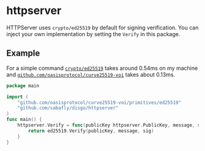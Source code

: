 # httpserver

HTTPServer uses `crypto/ed25519` by default for signing verification. You can inject your own implementation by setting the `Verify` in this package.

## Example

For a simple command [`crypto/ed25519`](https://pkg.go.dev/crypto/ed25519) takes around 0.54ms on my machine and [`github.com/oasisprotocol/curve25519-voi`](https://pkg.go.dev/github.com/oasisprotocol/curve25519-voi) takes about 0.13ms.

```go
package main

import (
	"github.com/oasisprotocol/curve25519-voi/primitives/ed25519"
	"github.com/sabafly/disgo/httpserver"
)
func main() {
	httpserver.Verify = func(publicKey httpserver.PublicKey, message, sig []byte) bool {
		return ed25519.Verify(publicKey, message, sig)
	}
}

```

